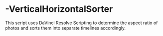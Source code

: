 # -VerticalHorizontalSorter
This script uses DaVinci Resolve Scripting to determine the aspect ratio of photos and sorts them into separate timelines accordingly.
